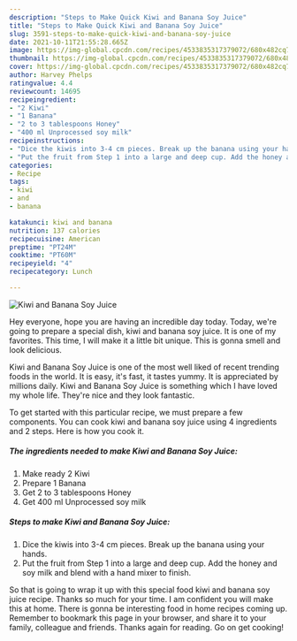 ```yaml
---
description: "Steps to Make Quick Kiwi and Banana Soy Juice"
title: "Steps to Make Quick Kiwi and Banana Soy Juice"
slug: 3591-steps-to-make-quick-kiwi-and-banana-soy-juice
date: 2021-10-11T21:55:28.665Z
image: https://img-global.cpcdn.com/recipes/4533835317379072/680x482cq70/kiwi-and-banana-soy-juice-recipe-main-photo.jpg
thumbnail: https://img-global.cpcdn.com/recipes/4533835317379072/680x482cq70/kiwi-and-banana-soy-juice-recipe-main-photo.jpg
cover: https://img-global.cpcdn.com/recipes/4533835317379072/680x482cq70/kiwi-and-banana-soy-juice-recipe-main-photo.jpg
author: Harvey Phelps
ratingvalue: 4.4
reviewcount: 14695
recipeingredient:
- "2 Kiwi"
- "1 Banana"
- "2 to 3 tablespoons Honey"
- "400 ml Unprocessed soy milk"
recipeinstructions:
- "Dice the kiwis into 3-4 cm pieces. Break up the banana using your hands."
- "Put the fruit from Step 1 into a large and deep cup. Add the honey and soy milk and blend with a hand mixer to finish."
categories:
- Recipe
tags:
- kiwi
- and
- banana

katakunci: kiwi and banana 
nutrition: 137 calories
recipecuisine: American
preptime: "PT24M"
cooktime: "PT60M"
recipeyield: "4"
recipecategory: Lunch

---
```



![Kiwi and Banana Soy Juice](https://img-global.cpcdn.com/recipes/4533835317379072/680x482cq70/kiwi-and-banana-soy-juice-recipe-main-photo.jpg)

Hey everyone, hope you are having an incredible day today. Today, we're going to prepare a special dish, kiwi and banana soy juice. It is one of my favorites. This time, I will make it a little bit unique. This is gonna smell and look delicious.

Kiwi and Banana Soy Juice is one of the most well liked of recent trending foods in the world. It is easy, it's fast, it tastes yummy. It is appreciated by millions daily. Kiwi and Banana Soy Juice is something which I have loved my whole life. They're nice and they look fantastic.




To get started with this particular recipe, we must prepare a few components. You can cook kiwi and banana soy juice using 4 ingredients and 2 steps. Here is how you cook it.

<!--inarticleads1-->

##### The ingredients needed to make Kiwi and Banana Soy Juice:

1. Make ready 2 Kiwi
1. Prepare 1 Banana
1. Get 2 to 3 tablespoons Honey
1. Get 400 ml Unprocessed soy milk




<!--inarticleads2-->

##### Steps to make Kiwi and Banana Soy Juice:

1. Dice the kiwis into 3-4 cm pieces. Break up the banana using your hands.
1. Put the fruit from Step 1 into a large and deep cup. Add the honey and soy milk and blend with a hand mixer to finish.




So that is going to wrap it up with this special food kiwi and banana soy juice recipe. Thanks so much for your time. I am confident you will make this at home. There is gonna be interesting food in home recipes coming up. Remember to bookmark this page in your browser, and share it to your family, colleague and friends. Thanks again for reading. Go on get cooking!
